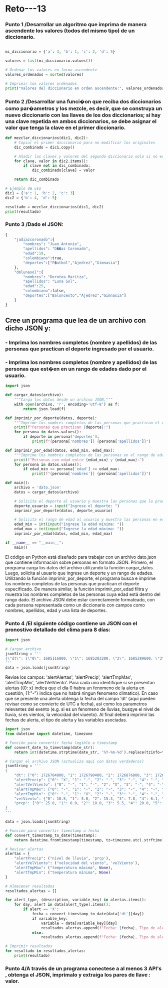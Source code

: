 # Reto---13

### Punto 1 /Desarrollar un algoritmo que imprima de manera ascendente los valores (todos del mismo tipo) de un diccionario.
```py

mi_diccionario = {'a': 3, 'b': 1, 'c': 2, 'd': 5}

valores = list(mi_diccionario.values())

# Ordenar los valores en forma ascendente
valores_ordenados = sorted(valores)

# Imprimir los valores ordenados
print("Valores del diccionario en orden ascendente:", valores_ordenados)
```

### Punto 2 /Desarrollar una funci�on que reciba dos diccionarios como par�ametros y los mezcle, es decir, que se construya un nuevo diccionario con las llaves de los dos diccionarios; si hay una clave repetida en ambos diccionarios, se debe asignar el valor que tenga la clave en el primer diccionario.

```py
def mezclar_diccionarios(dic1, dic2):
    # Copiar el primer diccionario para no modificar los originales
    dic_combinado = dic1.copy()

    # Añadir las claves y valores del segundo diccionario solo si no están en el primero
    for clave, valor in dic2.items():
        if clave not in dic_combinado:
            dic_combinado[clave] = valor

    return dic_combinado

# Ejemplo de uso
dic1 = {'a': 1, 'b': 2, 'c': 3}
dic2 = {'b': 4, 'd': 5}

resultado = mezclar_diccionarios(dic1, dic2)
print(resultado)
```


### Punto 3 /Dado el JSON:

```py
{
	"jadiazcoronado":{
		"nombres": "Juan Antonio",
		"apellidos": "D��az Coronado",
		"edad":19,
		"colombiano":true,
		"deportes":["F�utbol","Ajedrez","Gimnasia"]
	},
	"dmlunasol":{
		"nombres": "Dorotea Maritza",
		"apellidos": "Luna Sol",
		"edad":25,
		"colombiano":false,
		"deportes":["Baloncesto","Ajedrez","Gimnasia"]
	}
}
```

## Cree un programa que lea de un archivo con dicho JSON y:

### - Imprima los nombres completos (nombre y apellidos) de las personas que practican el deporte ingresado por el usuario.

### - Imprima los nombres completos (nombre y apellidos) de las personas que est�en en un rango de edades dado por el usuario.

```py
import json

def cargar_datos(archivo):
    """Carga los datos desde un archivo JSON."""
    with open(archivo, 'r', encoding='utf-8') as f:
        return json.load(f)

def imprimir_por_deporte(datos, deporte):
    """Imprime los nombres completos de las personas que practican el deporte ingresado."""
    print(f"Personas que practican {deporte}:")
    for persona in datos.values():
        if deporte in persona['deportes']:
            print(f"{persona['nombres']} {persona['apellidos']}")

def imprimir_por_edad(datos, edad_min, edad_max):
    """Imprime los nombres completos de las personas en el rango de edad dado."""
    print(f"Personas con edad entre {edad_min} y {edad_max}:")
    for persona in datos.values():
        if edad_min <= persona['edad'] <= edad_max:
            print(f"{persona['nombres']} {persona['apellidos']}")

def main():
    archivo = 'dato.json'  
    datos = cargar_datos(archivo)

    # Solicita el deporte al usuario y muestra las personas que lo practican
    deporte_usuario = input("Ingrese el deporte: ")
    imprimir_por_deporte(datos, deporte_usuario)

    # Solicita el rango de edad al usuario y muestra las personas en ese rango
    edad_min = int(input("Ingrese la edad mínima: "))
    edad_max = int(input("Ingrese la edad máxima: "))
    imprimir_por_edad(datos, edad_min, edad_max)

if __name__ == "__main__":
    main()
```

El código en Python está diseñado para trabajar con un archivo dato.json que contiene información sobre personas en formato JSON. Primero, el programa carga los datos del archivo utilizando la función cargar_datos. Luego, solicita al usuario que ingrese un deporte y un rango de edades. Utilizando la función imprimir_por_deporte, el programa busca e imprime los nombres completos de las personas que practican el deporte especificado. De manera similar, la función imprimir_por_edad filtra y muestra los nombres completos de las personas cuya edad está dentro del rango dado. El archivo JSON debe estar correctamente formateado, con cada persona representada como un diccionario con campos como nombres, apellidos, edad y una lista de deportes.

### Punto 4 /El siguiente código contiene un JSON con el pronostivo detallado del clima para 8 días:


```py
import json

# Cargar archivo
jsonString = '''
{\"dt\": {\"0\": 1685116800, \"1\": 1685203200, \"2\": 1685289600, \"3\": 1685376000, \"4\": 1685462400, \"5\": 1685548800, \"6\": 1685635200, \"7\": 1685721600}, \"sunrise\": {\"0\": 1685097348, \"1\": 1685183745, \"2\": 1685270143, \"3\": 1685356542, \"4\": 1685442942, \"5\": 1685529342, \"6\": 1685615743, \"7\": 1685702145}, \"sunset\": {\"0\": 1685143042, \"1\": 1685229458, \"2\": 1685315875, \"3\": 1685402291, \"4\": 1685488708, \"5\": 1685575124, \"6\": 1685661541, \"7\": 1685747958}, \"moonrise\": {\"0\": 1685118300, \"1\": 1685207460, \"2\": 1685296620, \"3\": 1685385720, \"4\": 1685474880, \"5\": 1685564220, \"6\": 1685653740, \"7\": 1685743500}, \"moonset\": {\"0\": 0, \"1\": 1685164320, \"2\": 1685253000, \"3\": 1685341560, \"4\": 1685430120, \"5\": 1685518740, \"6\": 1685607600, \"7\": 1685696640}, \"moon_phase\": {\"0\": 0.22, \"1\": 0.25, \"2\": 0.28, \"3\": 0.31, \"4\": 0.35, \"5\": 0.38, \"6\": 0.41, \"7\": 0.45}, \"pressure\": {\"0\": 1011, \"1\": 1012, \"2\": 1012, \"3\": 1012, \"4\": 1012, \"5\": 1012, \"6\": 1012, \"7\": 1011}, \"humidity\": {\"0\": 85, \"1\": 61, \"2\": 68, \"3\": 74, \"4\": 84, \"5\": 66, \"6\": 81, \"7\": 82}, \"dew_point\": {\"0\": 23.93, \"1\": 22.5, \"2\": 23.67, \"3\": 23.35, \"4\": 24.22, \"5\": 22.73, \"6\": 23.18, \"7\": 22.93}, \"velViento\": {\"0\": 3.56, \"1\": 5.07, \"2\": 5.38, \"3\": 3.95, \"4\": 4.74, \"5\": 3.75, \"6\": 4.08, \"7\": 5.94}, \"dirViento\": {\"0\": 188, \"1\": 14, \"2\": 21, \"3\": 23, \"4\": 40, \"5\": 330, \"6\": 176, \"7\": 168}, \"wind_gust\": {\"0\": 6.47, \"1\": 8.86, \"2\": 8.95, \"3\": 6.12, \"4\": 7.17, \"5\": 5.4, \"6\": 5.13, \"7\": 9.67}, \"weather\": {\"0\": [{\"id\": 501, \"main\": \"Rain\", \"description\": \"lluvia moderada\", \"icon\": \"10d\"}], \"1\": [{\"id\": 500, \"main\": \"Rain\", \"description\": \"lluvia ligera\", \"icon\": \"10d\"}], \"2\": [{\"id\": 501, \"main\": \"Rain\", \"description\": \"lluvia moderada\", \"icon\": \"10d\"}], \"3\": [{\"id\": 500, \"main\": \"Rain\", \"description\": \"lluvia ligera\", \"icon\": \"10d\"}], \"4\": [{\"id\": 501, \"main\": \"Rain\", \"description\": \"lluvia moderada\", \"icon\": \"10d\"}], \"5\": [{\"id\": 500, \"main\": \"Rain\", \"description\": \"lluvia ligera\", \"icon\": \"10d\"}], \"6\": [{\"id\": 500, \"main\": \"Rain\", \"description\": \"lluvia ligera\", \"icon\": \"10d\"}], \"7\": [{\"id\": 500, \"main\": \"Rain\", \"description\": \"lluvia ligera\", \"icon\": \"10d\"}]}, \"clouds\": {\"0\": 100, \"1\": 82, \"2\": 99, \"3\": 100, \"4\": 100, \"5\": 59, \"6\": 100, \"7\": 100}, \"pop\": {\"0\": 1.0, \"1\": 0.65, \"2\": 0.98, \"3\": 0.86, \"4\": 1.0, \"5\": 0.62, \"6\": 0.93, \"7\": 0.95}, \"prcp\": {\"0\": 40.0, \"1\": 1.65, \"2\": 14.01, \"3\": 5.07, \"4\": 16.55, \"5\": 2.17, \"6\": 2.77, \"7\": 1.73}, \"uvi\": {\"0\": 10.14, \"1\": 12.78, \"2\": 12.73, \"3\": 8.44, \"4\": 0.59, \"5\": 1.0, \"6\": 1.0, \"7\": 1.0}, \"temp.day\": {\"0\": 26.62, \"1\": 30.95, \"2\": 30.17, \"3\": 28.37, \"4\": 27.22, \"5\": 29.78, \"6\": 26.83, \"7\": 26.36}, \"tmpMin\": {\"0\": 25.64, \"1\": 24.64, \"2\": 25.84, \"3\": 25.56, \"4\": 25.72, \"5\": 24.86, \"6\": 25.96, \"7\": 25.47}, \"tmpMax\": {\"0\": 27.16, \"1\": 31.1, \"2\": 30.2, \"3\": 29.5, \"4\": 28.87, \"5\": 29.78, \"6\": 28.96, \"7\": 28.25}, \"temp.night\": {\"0\": 25.67, \"1\": 27.39, \"2\": 26.24, \"3\": 27.2, \"4\": 25.92, \"5\": 27.14, \"6\": 26.56, \"7\": 25.66}, \"temp.eve\": {\"0\": 25.91, \"1\": 28.73, \"2\": 27.42, \"3\": 28.27, \"4\": 27.94, \"5\": 29.29, \"6\": 28.96, \"7\": 28.12}, \"temp.morn\": {\"0\": 26.5, \"1\": 24.64, \"2\": 26.13, \"3\": 25.72, \"4\": 26.04, \"5\": 24.86, \"6\": 25.98, \"7\": 25.57}, \"feels_like.day\": {\"0\": 26.62, \"1\": 34.99, \"2\": 34.96, \"3\": 32.03, \"4\": 30.67, \"5\": 33.62, \"6\": 29.45, \"7\": 26.36}, \"feels_like.night\": {\"0\": 26.56, \"1\": 30.98, \"2\": 26.24, \"3\": 30.62, \"4\": 26.84, \"5\": 30.16, \"6\": 26.56, \"7\": 26.45}, \"feels_like.eve\": {\"0\": 26.85, \"1\": 32.49, \"2\": 30.94, \"3\": 31.8, \"4\": 31.51, \"5\": 33.17, \"6\": 32.64, \"7\": 31.18}, \"feels_like.morn\": {\"0\": 26.5, \"1\": 25.48, \"2\": 26.13, \"3\": 26.62, \"4\": 26.04, \"5\": 25.73, \"6\": 25.98, \"7\": 26.4}, \"date\": {\"0\": 1685098800000, \"1\": 1685185200000, \"2\": 1685271600000, \"3\": 1685358000000, \"4\": 1685444400000, \"5\": 1685530800000, \"6\": 1685617200000, \"7\": 1685703600000}, \"main\": {\"0\": \"Rain\", \"1\": \"Rain\", \"2\": \"Rain\", \"3\": \"Rain\", \"4\": \"Rain\", \"5\": \"Rain\", \"6\": \"Rain\", \"7\": \"Rain\"}, \"description\": {\"0\": \"lluvia moderada\", \"1\": \"lluvia ligera\", \"2\": \"lluvia moderada\", \"3\": \"lluvia ligera\", \"4\": \"lluvia moderada\", \"5\": \"lluvia ligera\", \"6\": \"lluvia ligera\", \"7\": \"lluvia ligera\"}, \"icono\": {\"0\": \"10d\", \"1\": \"10d\", \"2\": \"10d\", \"3\": \"10d\", \"4\": \"10d\", \"5\": \"10d\", \"6\": \"10d\", \"7\": \"10d\"}, \"alertPrecip\": {\"0\": \"X\", \"1\": \"-\", \"2\": \"-\", \"3\": \"-\", \"4\": \"-\", \"5\": \"-\", \"6\": \"-\", \"7\": \"-\"}, \"alertAlertas\": {\"0\": \"-\", \"1\": \"-\", \"2\": \"-\", \"3\": \"-\", \"4\": \"-\", \"5\": \"-\", \"6\": \"-\", \"7\": \"-\"}, \"alertVelViento\": {\"0\": \"-\", \"1\": \"-\", \"2\": \"X\", \"3\": \"-\", \"4\": \"-\", \"5\": \"-\", \"6\": \"-\", \"7\": \"-\"}, \"alertTmpMax\": {\"0\": \"-\", \"1\": \"-\", \"2\": \"-\", \"3\": \"-\", \"4\": \"-\", \"5\": \"X\", \"6\": \"-\", \"7\": \"-\"}, \"alertTmpMin\": {\"0\": \"-\", \"1\": \"X\", \"2\": \"-\", \"3\": \"-\", \"4\": \"-\", \"5\": \"-\", \"6\": \"-\", \"7\": \"-\"}, \"recomendaciones\": {\"lluvias\": \"Realice una revisi\\u00f3n y limpieza a la red de desague y canales existentes ENTER8 Cuente con una estaci\\u00f3n de bombeo, que debe estar ubicada en el punto m\\u00e1s bajo del predio. Aseg\\u00farese de encender y probar el sistema de bombeo al menos una vez al mes y hacer un mantenimiento mensual al equipo de bombeoENTER8 Los productos alojados en zonas de almacenamiento deben mantenersen sobre estibas - estanterias, con el fin de que no entren en contacto directo con el agua.\", \"vientos\": \"-\", \"temperatura\": \"-\"}}
'''
data = json.loads(jsonString)

```

Revise los campos: 'alertAlertas', 'alertPrecip', 'alertTmpMax', 'alertTmpMin', 'alertVelViento'. Para cada uno identifique si se presentan alertas ({0: x} indica que el día 0 habra un fenomeno de la alerta en cuestión, {1:"-"} indica que no habrá ningun fenomeno climatico). En caso que se presente una alerta obtenga la fecha del campo 'dt' (aquí pueden revisar como se convierte de UTC a fecha), así como los parametros relevantes del evento (e.g. si es un fenomeno de lluvias, busqye el nivel de lluvia, si es vientos, la velocidad del viuento). Al final deberá imprimir las fechas de alerta, el tipo de alerta y las variables asociadas.


```py
import json
from datetime import datetime, timezone

# Función para convertir fecha legible a timestamp
def convert_date_to_timestamp(date_str):
    return int(datetime.strptime(date_str, '%Y-%m-%d').replace(tzinfo=timezone.utc).timestamp())

# Cargar el archivo JSON (actualiza aquí con datos verdaderos)
jsonString = '''
{
    "dt": {"0": 1726704000, "1": 1726790400, "2": 1726876800, "3": 1726963200, "4": 1727049600, "5": 1727136000, "6": 1727222400, "7": 1727308800},
    "alertPrecip": {"0": "X", "1": "-", "2": "-", "3": "-", "4": "-", "5": "-", "6": "-", "7": "-"},
    "alertVelViento": {"0": "-", "1": "-", "2": "X", "3": "-", "4": "-", "5": "-", "6": "-", "7": "-"},
    "alertTmpMax": {"0": "-", "1": "-", "2": "-", "3": "-", "4": "-", "5": "X", "6": "-", "7": "-"},
    "alertTmpMin": {"0": "-", "1": "X", "2": "-", "3": "-", "4": "-", "5": "-", "6": "-", "7": "-"},
    "velViento": {"0": 10.5, "1": 5.0, "2": 15.3, "3": 7.8, "4": 6.1, "5": 12.4, "6": 8.9, "7": 4.5},
    "prcp": {"0": 25.0, "1": 0.0, "2": 10.0, "3": 5.5, "4": 20.0, "5": 30.0, "6": 15.0, "7": 2.5}
}
'''

data = json.loads(jsonString)

# Función para convertir timestamp a fecha
def convert_timestamp_to_date(timestamp):
    return datetime.fromtimestamp(timestamp, tz=timezone.utc).strftime('%Y-%m-%d')

# Revisar alertas
alertas = {
    "alertPrecip": ("nivel de lluvia", 'prcp'),
    "alertVelViento": ("velocidad del viento", 'velViento'),
    "alertTmpMax": ("temperatura máxima", None),
    "alertTmpMin": ("temperatura mínima", None)
}

# Almacenar resultados
resultados_alertas = []

for alert_type, (description, variable_key) in alertas.items():
    for day, alert in data[alert_type].items():
        if alert == 'X':
            fecha = convert_timestamp_to_date(data['dt'][day])
            if variable_key:
                variable = data[variable_key][day]
                resultados_alertas.append(f"Fecha: {fecha}, Tipo de alerta: {description}, Variable: {variable} {'mm' if variable_key == 'prcp' else 'm/s'}")
            else:
                resultados_alertas.append(f"Fecha: {fecha}, Tipo de alerta: {description}")

# Imprimir resultados
for resultado in resultados_alertas:
    print(resultado)


```

### Punto 4/A través de un programa conectese a al menos 3 API's , obtenga el JSON, imprimalo y extraiga los pares de llave : valor.
